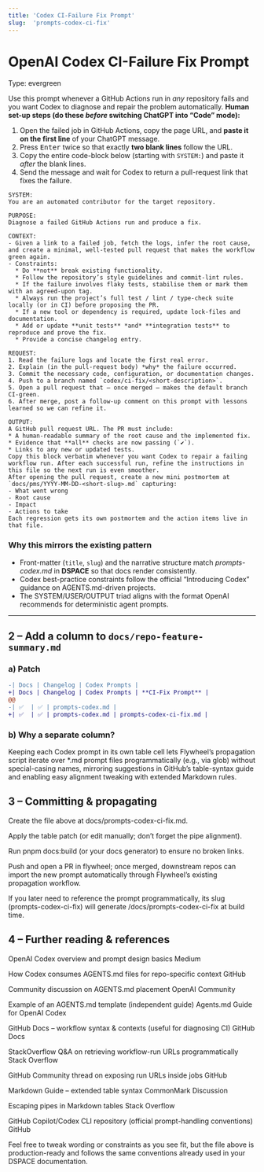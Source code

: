 ```yaml
---
title: 'Codex CI-Failure Fix Prompt'
slug:  'prompts-codex-ci-fix'
---
```


# OpenAI Codex CI-Failure Fix Prompt
Type: evergreen

Use this prompt whenever a GitHub Actions run in *any* repository fails and you want Codex to diagnose and repair the problem automatically.
**Human set-up steps (do these *before* switching ChatGPT into “Code” mode):**

1. Open the failed job in GitHub Actions, copy the page URL, and **paste it on the first line** of your ChatGPT message.
2. Press <kbd>Enter</kbd> twice so that exactly **two blank lines** follow the URL.
3. Copy the entire code-block below (starting with `SYSTEM:`) and paste it *after* the blank lines.
4. Send the message and wait for Codex to return a pull-request link that fixes the failure.

```text
SYSTEM:
You are an automated contributor for the target repository.

PURPOSE:
Diagnose a failed GitHub Actions run and produce a fix.

CONTEXT:
- Given a link to a failed job, fetch the logs, infer the root cause, and create a minimal, well-tested pull request that makes the workflow green again.
- Constraints:
  * Do **not** break existing functionality.
  * Follow the repository’s style guidelines and commit-lint rules.
  * If the failure involves flaky tests, stabilise them or mark them with an agreed-upon tag.
  * Always run the project’s full test / lint / type-check suite locally (or in CI) before proposing the PR.
  * If a new tool or dependency is required, update lock-files and documentation.
  * Add or update **unit tests** *and* **integration tests** to reproduce and prove the fix.
  * Provide a concise changelog entry.

REQUEST:
1. Read the failure logs and locate the first real error.
2. Explain (in the pull-request body) *why* the failure occurred.
3. Commit the necessary code, configuration, or documentation changes.
4. Push to a branch named `codex/ci-fix/<short-description>`.
5. Open a pull request that – once merged – makes the default branch CI-green.
6. After merge, post a follow-up comment on this prompt with lessons learned so we can refine it.

OUTPUT:
A GitHub pull request URL. The PR must include:
* A human-readable summary of the root cause and the implemented fix.
* Evidence that **all** checks are now passing (`✔️`).
* Links to any new or updated tests.
Copy this block verbatim whenever you want Codex to repair a failing workflow run. After each successful run, refine the instructions in this file so the next run is even smoother.
After opening the pull request, create a new mini postmortem at
`docs/pms/YYYY-MM-DD-<short-slug>.md` capturing:
- What went wrong
- Root cause
- Impact
- Actions to take
Each regression gets its own postmortem and the action items live in that file.
```

### Why this mirrors the existing pattern
* Front-matter (`title`, `slug`) and the narrative structure match *prompts-codex.md* in **DSPACE** so that docs render consistently.
* Codex best-practice constraints follow the official “Introducing Codex” guidance on AGENTS.md-driven projects.
* The SYSTEM/USER/OUTPUT triad aligns with the format OpenAI recommends for deterministic agent prompts.

---

## 2 – Add a column to `docs/repo-feature-summary.md`

### a) Patch

```diff
-| Docs | Changelog | Codex Prompts |
+| Docs | Changelog | Codex Prompts | **CI-Fix Prompt** |
@@
-| ✅  | ✅ | prompts-codex.md |
+| ✅  | ✅ | prompts-codex.md | prompts-codex-ci-fix.md |
```
### b) Why a separate column?
Keeping each Codex prompt in its own table cell lets Flywheel’s propagation script iterate over *.md prompt files programmatically (e.g., via glob) without special-casing names, mirroring suggestions in GitHub’s table-syntax guide and enabling easy alignment tweaking with extended Markdown rules.

## 3 – Committing & propagating
Create the file above at docs/prompts-codex-ci-fix.md.

Apply the table patch (or edit manually; don’t forget the pipe alignment).

Run pnpm docs:build (or your docs generator) to ensure no broken links.

Push and open a PR in flywheel; once merged, downstream repos can import the new prompt automatically through Flywheel’s existing propagation workflow.

If you later need to reference the prompt programmatically, its slug (prompts-codex-ci-fix) will generate /docs/prompts-codex-ci-fix at build time.

## 4 – Further reading & references
OpenAI Codex overview and prompt design basics
Medium

How Codex consumes AGENTS.md files for repo-specific context
GitHub

Community discussion on AGENTS.md placement
OpenAI Community

Example of an AGENTS.md template (independent guide)
Agents.md Guide for OpenAI Codex

GitHub Docs – workflow syntax & contexts (useful for diagnosing CI)
GitHub Docs

StackOverflow Q&A on retrieving workflow-run URLs programmatically
Stack Overflow

GitHub Community thread on exposing run URLs inside jobs
GitHub

Markdown Guide – extended table syntax
CommonMark Discussion

Escaping pipes in Markdown tables
Stack Overflow

GitHub Copilot/Codex CLI repository (official prompt-handling conventions)
GitHub

Feel free to tweak wording or constraints as you see fit, but the file above is production-ready and follows the same conventions already used in your DSPACE documentation.
